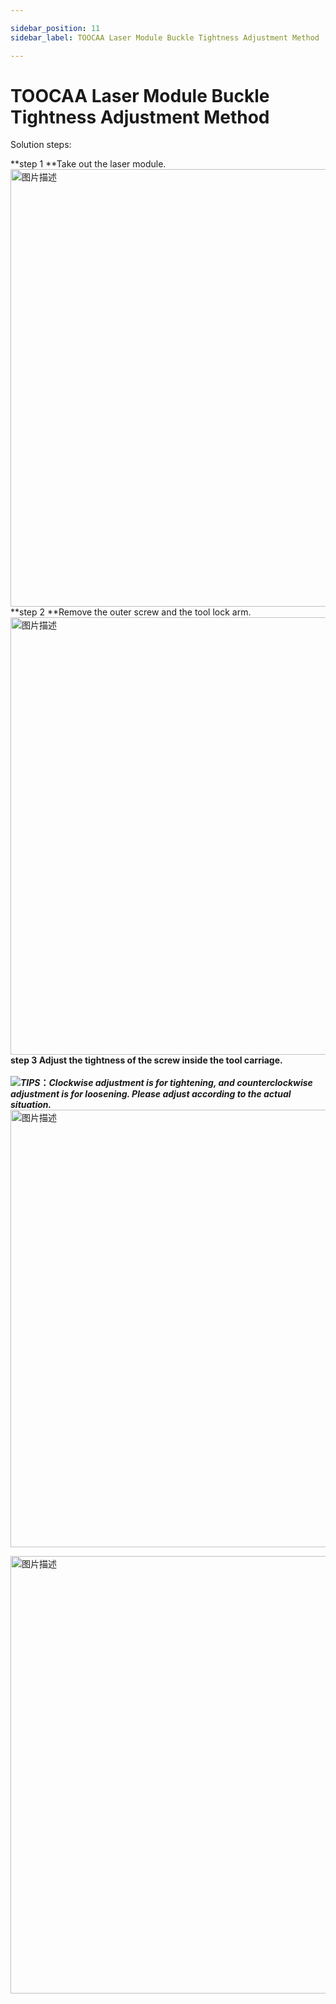 ```yaml
---

sidebar_position: 11
sidebar_label: TOOCAA Laser Module Buckle Tightness Adjustment Method

---
```


# TOOCAA Laser Module Buckle Tightness Adjustment Method
 Solution steps:
 
 **step 1 **Take out the laser module.<br/>
 <img src="http://wiki-toocaa.oss-cn-hongkong.aliyuncs.com/%E6%BF%80%E5%85%89%E6%A8%A1%E7%BB%84%E6%8C%89%E5%AE%89%E8%A3%85%E6%8B%86%E5%8D%B8/A10.jpg" alt="图片描述" width="700" />
 <br/>
 **step 2 **Remove the outer screw and the tool lock arm.<br/>
 <img src="http://wiki-toocaa.oss-cn-hongkong.aliyuncs.com/%E6%BF%80%E5%85%89%E6%A8%A1%E7%BB%84%E6%8C%89%E5%AE%89%E8%A3%85%E6%8B%86%E5%8D%B8/A11.jpg" alt="图片描述" width="700" />
 <br/>
 **step 3 **Adjust the tightness of the screw inside the tool carriage.<br/>
 <br/>
 ![](http://wiki-toocaa.oss-cn-hongkong.aliyuncs.com/tips.png)_**TIPS**_**：**_**Clockwise adjustment is for tightening, and counterclockwise adjustment is for loosening. Please adjust according to the actual situation.**_
 <br/>
 <img src="http://wiki-toocaa.oss-cn-hongkong.aliyuncs.com/%E6%BF%80%E5%85%89%E6%A8%A1%E7%BB%84%E6%8C%89%E5%AE%89%E8%A3%85%E6%8B%86%E5%8D%B8/A12.png" alt="图片描述" width="700" />
 
 <img src="http://wiki-toocaa.oss-cn-hongkong.aliyuncs.com/%E6%BF%80%E5%85%89%E6%A8%A1%E7%BB%84%E6%8C%89%E5%AE%89%E8%A3%85%E6%8B%86%E5%8D%B8/A13.png" alt="图片描述" width="700" />
